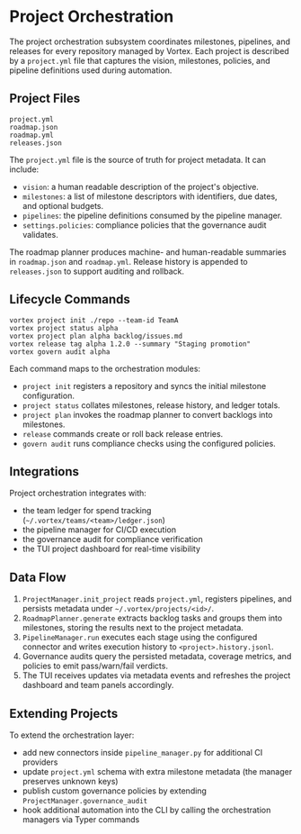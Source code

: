 # Project Orchestration

The project orchestration subsystem coordinates milestones, pipelines, and releases
for every repository managed by Vortex. Each project is described by a `project.yml`
file that captures the vision, milestones, policies, and pipeline definitions used
during automation.

## Project Files

```
project.yml
roadmap.json
roadmap.yml
releases.json
```

The `project.yml` file is the source of truth for project metadata. It can include:

- `vision`: a human readable description of the project's objective.
- `milestones`: a list of milestone descriptors with identifiers, due dates, and
  optional budgets.
- `pipelines`: the pipeline definitions consumed by the pipeline manager.
- `settings.policies`: compliance policies that the governance audit validates.

The roadmap planner produces machine- and human-readable summaries in `roadmap.json`
and `roadmap.yml`. Release history is appended to `releases.json` to support auditing
and rollback.

## Lifecycle Commands

```
vortex project init ./repo --team-id TeamA
vortex project status alpha
vortex project plan alpha backlog/issues.md
vortex release tag alpha 1.2.0 --summary "Staging promotion"
vortex govern audit alpha
```

Each command maps to the orchestration modules:

- `project init` registers a repository and syncs the initial milestone configuration.
- `project status` collates milestones, release history, and ledger totals.
- `project plan` invokes the roadmap planner to convert backlogs into milestones.
- `release` commands create or roll back release entries.
- `govern audit` runs compliance checks using the configured policies.

## Integrations

Project orchestration integrates with:

- the team ledger for spend tracking (`~/.vortex/teams/<team>/ledger.json`)
- the pipeline manager for CI/CD execution
- the governance audit for compliance verification
- the TUI project dashboard for real-time visibility

## Data Flow

1. `ProjectManager.init_project` reads `project.yml`, registers pipelines, and
   persists metadata under `~/.vortex/projects/<id>/`.
2. `RoadmapPlanner.generate` extracts backlog tasks and groups them into milestones,
   storing the results next to the project metadata.
3. `PipelineManager.run` executes each stage using the configured connector and
   writes execution history to `<project>.history.jsonl`.
4. Governance audits query the persisted metadata, coverage metrics, and policies to
   emit pass/warn/fail verdicts.
5. The TUI receives updates via metadata events and refreshes the project dashboard
   and team panels accordingly.

## Extending Projects

To extend the orchestration layer:

- add new connectors inside `pipeline_manager.py` for additional CI providers
- update `project.yml` schema with extra milestone metadata (the manager preserves
  unknown keys)
- publish custom governance policies by extending `ProjectManager.governance_audit`
- hook additional automation into the CLI by calling the orchestration managers via
  Typer commands
